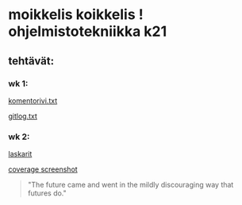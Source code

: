 # moikkelis koikkelis ! ohjelmistotekniikka k21

## tehtävät:

### wk 1:

[komentorivi.txt](https://github.com/nuclearkittens/ot-projekti/blob/master/laskarit/viikko1/komentorivi.txt)

[gitlog.txt](https://github.com/nuclearkittens/ot-projekti/blob/master/laskarit/viikko1/gitlog.txt)

### wk 2:

[laskarit](https://github.com/nuclearkittens/ot-projekti/tree/master/laskarit/viikko2)

[coverage screenshot](https://github.com/nuclearkittens/ot-projekti/blob/master/laskarit/viikko2/coverage_screenshot.png>)

> "The future came and went in the mildly
> discouraging way that futures do."
> 
